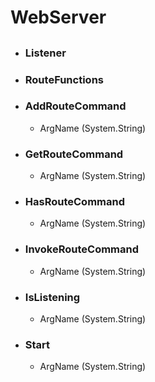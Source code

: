 # WebServer
## 

- ### Listener
    
- ### RouteFunctions
    
- ### AddRouteCommand
      
    - ArgName (System.String)  
        
- ### GetRouteCommand
      
    - ArgName (System.String)  
        
- ### HasRouteCommand
      
    - ArgName (System.String)  
        
- ### InvokeRouteCommand
      
    - ArgName (System.String)  
        
- ### IsListening
      
    - ArgName (System.String)  
        
- ### Start
      
    - ArgName (System.String)  
        

